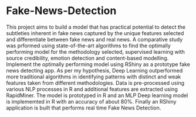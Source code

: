 # Fake-News-Detection
This project aims to build a model that has practical potential to detect the subtleties inherent in fake news captured by the unique features selected and differentiate between fake news and real news.
A comparative study was prformed using state-of-the-art algorithms to find the optimally performing model for the methodology selected, supervised learning with source credibility, emotion detection and content-based modelling. Implement the optimally performing model using RShiny as a prototype fake news detecting app.
As per my hypothesis, Deep Learning outperformed more traditional algorithms in identifying patterns with distinct and weak features taken from different methodologies.
Data is pre-processed using various NLP processes in R and additional features are extracted using RapidMiner.
The model is prototyped in R and an MLP Deep learning model is implememted in R with an accuracy of about 80%.
Finally an RShiny application is built that performs real time Fake News Detection.
